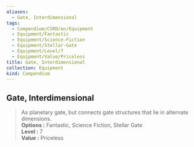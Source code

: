 ```yaml
---
aliases:
  - Gate, Interdimensional
tags:
  - Compendium/CSRD/en/Equipment
  - Equipment/Fantastic
  - Equipment/Science-Fiction
  - Equipment/Stellar-Gate
  - Equipment/Level/7
  - Equipment/Value/Priceless
title: Gate, Interdimensional
collection: Equipment
kind: Compendium
---
```

## Gate, Interdimensional  
  
>As planetary gate, but connects gate structures that lie in alternate dimensions.  
> **Options :** Fantastic, Science Fiction, Stellar Gate  
> **Level :** 7  
> **Value :** Priceless
